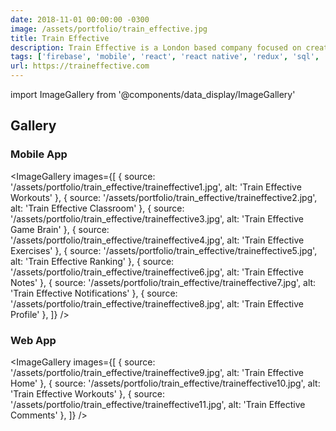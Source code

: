 ```yaml
---
date: 2018-11-01 00:00:00 -0300
image: /assets/portfolio/train_effective.jpg
title: Train Effective
description: Train Effective is a London based company focused on create an online football academy.
tags: ['firebase', 'mobile', 'react', 'react native', 'redux', 'sql', 'web']
url: https://traineffective.com
---
```


import ImageGallery from '@components/data_display/ImageGallery'

## Gallery

### Mobile App

<ImageGallery images={[
{ source: '/assets/portfolio/train_effective/traineffective1.jpg', alt: 'Train Effective Workouts' },
{ source: '/assets/portfolio/train_effective/traineffective2.jpg', alt: 'Train Effective Classroom' },
{ source: '/assets/portfolio/train_effective/traineffective3.jpg', alt: 'Train Effective Game Brain' },
{ source: '/assets/portfolio/train_effective/traineffective4.jpg', alt: 'Train Effective Exercises' },
{ source: '/assets/portfolio/train_effective/traineffective5.jpg', alt: 'Train Effective Ranking' },
{ source: '/assets/portfolio/train_effective/traineffective6.jpg', alt: 'Train Effective Notes' },
{ source: '/assets/portfolio/train_effective/traineffective7.jpg', alt: 'Train Effective Notifications' },
{ source: '/assets/portfolio/train_effective/traineffective8.jpg', alt: 'Train Effective Profile' },
]} />

### Web App

<ImageGallery images={[
{ source: '/assets/portfolio/train_effective/traineffective9.jpg', alt: 'Train Effective Home' },
{ source: '/assets/portfolio/train_effective/traineffective10.jpg', alt: 'Train Effective Workouts' },
{ source: '/assets/portfolio/train_effective/traineffective11.jpg', alt: 'Train Effective Comments' },
]} />
